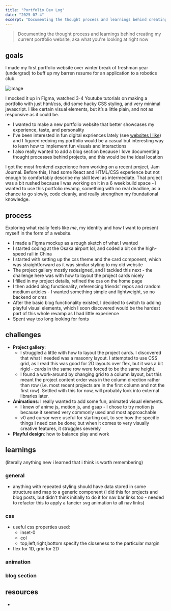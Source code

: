 ```yaml
---
title: "Portfolio Dev Log"
date: "2025-07-4"
excerpt: "Documenting the thought process and learnings behind creating my current portfolio website"
---
```


> Documenting the thought process and learnings behind creating my current portfolio website, aka what you're looking at right now

## goals
I made my first portfolio website over winter break of freshman year (undergrad) to buff up my barren resume for an application to a robotics club.

![image](https://jennypng.netlify.app/images/Pasted-image-20250408210613.png)

I mocked it up in Figma, watched 3-4 Youtube tutorials on making a portfolio with just html/css, did some hacky CSS styling, and very minimal javascript. I like certain visual elements, but it’s a little plain, and not as responsive as it could be.

- I wanted to make a new portfolio website that better showcases my experience, taste, and personality
- I've been interested in fun digital expriences lately (see [websites I like](https://jennypng.netlify.app/cs-concepts/websites-i-really-like)) and I figured redoing my portfolio would be a casual but interesting way to learn how to implement fun visuals and interactions
- I also really wanted to add a blog section because I love documenting thought processes behind projects, and this would be the ideal location


I got the most frontend experience from working on a recent project, Jam Journal. Before this, I had some React and HTML/CSS experience
but not enough to comfortably describe my skill level as intermediate. That project was a bit rushed because I was working on it in a 
6 week build space - I wanted to use this portfolio revamp, something with no real deadline, as a chance to go slowly, code cleanly, and really strengthen
my foundational knowledge.

## process
Exploring what really feels like *me*, my identity and how I want to present myself in the form of a website.

- I made a Figma mockup as a rough sketch of what I wanted
- I started coding at the Osaka airport lol, and coded a bit on the high-speed rail in China
- I started with setting up the css theme and the card component, which was straightforward as it was similar styling to my old website
- The project gallery mostly redesigned, and I tackled this next - the challenge here was with how to layout the project cards nicely
- I filled in my project details, refined the css on the home page
- I then added blog functionality, referencing friends' repos and random medium articles - I wanted something simple and lightweight, so no backend or cms
- After the basic blog functionality existed, I decided to switch to adding playful visual elements, which I soon discovered would be the hardest part of this whole revamp as I had little experience
- Spent way too long looking for fonts

## challenges
- **Project gallery**: 
    - I struggled a little with how to layout the project cards. I discovered that what I needed was a masonry layout. I attempted to use CSS grid,
as I read this was good for 2D layouts over flex, but it was a bit rigid - cards in the same row were forced to be the same height. 
    - I found a work-around by changing grid to a column layout, but this meant the project content order was in the column direction rather than row (i.e. most recent projects are in the first column and not the first row). Settled with this for now, will probably look into external libraries later.
- **Animations**: I really wanted to add some fun, animated visual elements. 
    - I knew of anime js, motion js, and gsap - I chose to try motion js because it seemed very commonly used and most approachable
    - v0 and cursor were useful for starting out, to see how the specific things i need can be done; but when it comes to very visually creative features, it struggles severely
- **Playful design**: how to balance play and work 

## learnings
(literally anything new i learned that i think is worth remembering)

### general
- anything with repeated styling should have data stored in some structure and map to a generic component (i did this for projects and blog posts, but didn't think initially to do it for nav bar links too - needed to refactor this to apply a fancier svg animation to all nav links)

### css
- useful css properties used: 
    - inset-0
    - col
    - top,left,right,bottom specify the closeness to the particular margin
- flex for 1D, grid for 2D

### animation

### blog section



## resources
- 